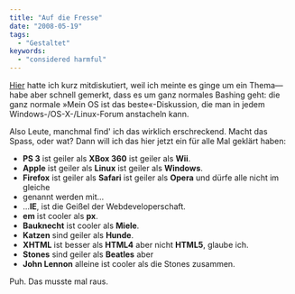 ```yaml
---
title: "Auf die Fresse"
date: "2008-05-19"
tags:
  - "Gestaltet"
keywords:
  - "considered harmful"
---
```


[Hier](http://www.peterkroener.de/warum-safari-auf-windows-keine-chance-hat/) hatte ich kurz mitdiskutiert, weil ich meinte es ginge um ein Thema—habe aber schnell gemerkt, dass es um ganz normales Bashing geht: die ganz normale »Mein OS ist das beste«-Diskussion, die man in jedem Windows-/OS-X-/Linux-Forum anstacheln kann.

Also Leute, manchmal find' ich das wirklich erschreckend. Macht das Spass, oder wat? Dann will ich das hier jetzt ein für alle Mal geklärt haben:

- **PS 3** ist geiler als **XBox 360** ist geiler als **Wii**.
- **Apple** ist geiler als **Linux** ist geiler als **Windows**.
- **Firefox** ist geiler als **Safari** ist geiler als **Opera** und dürfe alle nicht im gleiche <li> genannt werden mit…
- …**IE**, ist die Geißel der Webdeveloperschaft.
- **em** ist cooler als **px**.
- **Bauknecht** ist cooler als **Miele**.
- **Katzen** sind geiler als **Hunde**.
- **XHTML** ist besser als **HTML4** aber nicht **HTML5**, glaube ich.
- **Stones** sind geiler als **Beatles** aber
- **John Lennon** alleine ist cooler als die Stones zusammen.

Puh. Das musste mal raus.

